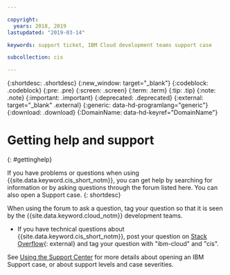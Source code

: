 ```yaml
---

copyright:
  years: 2018, 2019
lastupdated: "2019-03-14"

keywords: support ticket, IBM Cloud development teams support case

subcollection: cis

---
```


{:shortdesc: .shortdesc}
{:new_window: target="_blank"}
{:codeblock: .codeblock}
{:pre: .pre}
{:screen: .screen}
{:term: .term}
{:tip: .tip}
{:note: .note}
{:important: .important}
{:deprecated: .deprecated}
{:external: target="_blank" .external}
{:generic: data-hd-programlang="generic"}
{:download: .download}
{:DomainName: data-hd-keyref="DomainName"}

# Getting help and support
{: #gettinghelp}

If you have problems or questions when using {{site.data.keyword.cis_short_notm}}, you can get help by searching for information or by asking questions through the forum listed here. You can also open a Support case.
{: shortdesc}

When using the forum to ask a question, tag your question so that it is seen by the {{site.data.keyword.cloud_notm}} development teams.

* If you have technical questions about {{site.data.keyword.cis_short_notm}}, post your question on [Stack Overflow](https://stackoverflow.com/search?q=cis+ibm-cloud){: external} and tag your question with "ibm-cloud" and "cis".

See [Using the Support Center](/docs/get-support?topic=get-support-using-avatar) for more details about opening an IBM Support case, or about support levels and case severities.
